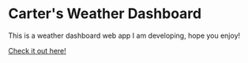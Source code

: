 # Carter's Weather Dashboard
This is a weather dashboard web app I am developing, hope you enjoy!

[Check it out here!](https://weatherdash-app.herokuapp.com/)
